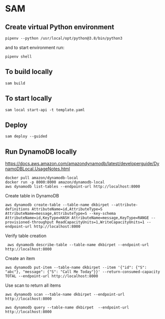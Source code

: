 # SAM

## Create virtual Python environment

```
pipenv --python /usr/local/opt/python@3.8/bin/python3
```

and to start environment run:

```
pipenv shell
```

## To build locally

```
sam build
```

## To start locally

```
sam local start-api -t template.yaml
```

## Deploy

```
sam deploy --guided
```

## Run DynamoDB locally

https://docs.aws.amazon.com/amazondynamodb/latest/developerguide/DynamoDBLocal.UsageNotes.html

```
docker pull amazon/dynamodb-local
docker run -p 8000:8000 amazon/dynamodb-local
aws dynamodb list-tables --endpoint-url http://localhost:8000
```

Create table in DynamoDB
```
aws dynamodb create-table --table-name dkbirpet --attribute-definitions AttributeName=id,AttributeType=S AttributeName=message,AttributeType=S --key-schema AttributeName=id,KeyType=HASH AttributeName=message,KeyType=RANGE --provisioned-throughput ReadCapacityUnits=1,WriteCapacityUnits=1 --endpoint-url http://localhost:8000
```

Verify table creation
```
 aws dynamodb describe-table --table-name dkbirpet --endpoint-url http://localhost:8000
```

Create an item
```
aws dynamodb put-item --table-name dkbirpet --item '{"id": {"S": "abc"}, "message": {"S": "Call Me Today"}}' --return-consumed-capacity TOTAL --endpoint-url http://localhost:8000
```

Use scan to return all items
```
aws dynamodb scan --table-name dkbirpet --endpoint-url http://localhost:8000
```

```
aws dynamodb query --table-name dkbirpet  --endpoint-url http://localhost:8000

